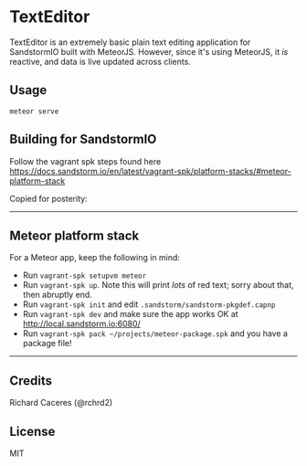 # TextEditor

TextEditor is an extremely basic plain text editing application for SandstormIO built with MeteorJS. However, since it's using MeteorJS, it *is* reactive, and data is live updated across clients.

## Usage

```
meteor serve
```

## Building for SandstormIO

Follow the vagrant spk steps found here https://docs.sandstorm.io/en/latest/vagrant-spk/platform-stacks/#meteor-platform-stack

Copied for posterity:

---

## Meteor platform stack

For a Meteor app, keep the following in mind:

* Run `vagrant-spk setupvm meteor`
* Run `vagrant-spk up`. Note this will print _lots_ of red text; sorry about that, then abruptly end.
* Run `vagrant-spk init` and edit `.sandstorm/sandstorm-pkgdef.capnp`
* Run `vagrant-spk dev` and make sure the app works OK at http://local.sandstorm.io:6080/
* Run `vagrant-spk pack ~/projects/meteor-package.spk` and you have a package file!

---


## Credits

Richard Caceres (@rchrd2)

## License

MIT
